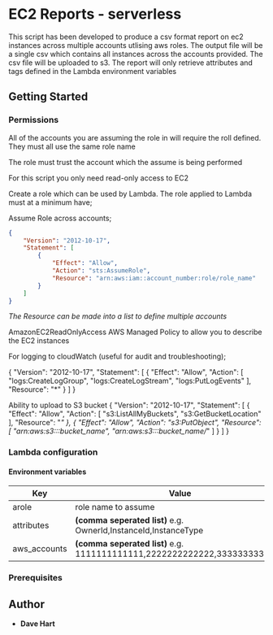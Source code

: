 # EC2 Reports - serverless

This script has been developed to produce a csv format report on ec2 instances across multiple accounts utlising aws roles. The output file will be a single csv which contains all instances across the accounts provided. The csv file will be uploaded to s3. The report will only retrieve attributes and tags defined in the Lambda environment variables

## Getting Started


### Permissions
All of the accounts you are assuming the role in will require the roll defined. They must all use the same role name



The role must trust the account which the assume is being performed

For this script you only need read-only access to EC2

Create a role which can be used by Lambda. The role applied to Lambda must at a minimum have;

Assume Role across accounts;
```json
{
    "Version": "2012-10-17",
    "Statement": [
        {
            "Effect": "Allow",
            "Action": "sts:AssumeRole",
            "Resource": "arn:aws:iam::account_number:role/role_name"
        }
    ]
}
```
*The Resource can be made into a list to define multiple accounts*

AmazonEC2ReadOnlyAccess     AWS Managed Policy to allow you to describe the EC2 instances

For logging to cloudWatch (useful for audit and troubleshooting);

{
    "Version": "2012-10-17",
    "Statement": [
        {
            "Effect": "Allow",
            "Action": [
                "logs:CreateLogGroup",
                "logs:CreateLogStream",
                "logs:PutLogEvents"
            ],
            "Resource": "*"
        }
    ]
}

Ability to upload to S3 bucket
{
    "Version": "2012-10-17",
    "Statement": [
        {
            "Effect": "Allow",
            "Action": [
                "s3:ListAllMyBuckets",
                "s3:GetBucketLocation"
            ],
            "Resource": "*"
        },
        {
            "Effect": "Allow",
            "Action": "s3:PutObject",
            "Resource": [
                "arn:aws:s3:::bucket_name",
                "arn:aws:s3:::bucket_name/*"
            ]
        }
    ]
}




### Lambda configuration



#### Environment variables

Key                  | Value
---------------------|----------------------
arole | role name to assume
attributes | **(comma seperated list)** e.g. OwnerId,InstanceId,InstanceType
aws_accounts | **(comma seperated list)** e.g. 1111111111111,2222222222222,3333333333333


### 


### Prerequisites


## Author

* **Dave Hart**